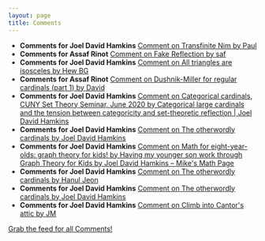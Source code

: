 ```yaml
---
layout: page
title: Comments
---
```


* **Comments for Joel David Hamkins** [Comment on Transfinite Nim by Paul](http://jdh.hamkins.org/transfinite-nim/#comment-10945)
* **Comments for Assaf Rinot** [Comment on Fake Reflection by saf](http://blog.assafrinot.com/?p=4636#comment-834)
* **Comments for Joel David Hamkins** [Comment on All triangles are isosceles by Hew BG](http://jdh.hamkins.org/all-triangles-are-isosceles/#comment-10943)
* **Comments for Assaf Rinot** [Comment on Dushnik-Miller for regular cardinals (part 1) by David](http://blog.assafrinot.com/?p=588#comment-833)
* **Comments for Joel David Hamkins** [Comment on Categorical cardinals, CUNY Set Theory Seminar, June 2020 by Categorical large cardinals and the tension between categoricity and set-theoretic reflection \| Joel David Hamkins](http://jdh.hamkins.org/categorical-cardinals-cuny-set-theory-seminar-june-2020/#comment-10942)
* **Comments for Joel David Hamkins** [Comment on The otherwordly cardinals by Joel David Hamkins](http://jdh.hamkins.org/otherwordly-cardinals/#comment-10941)
* **Comments for Joel David Hamkins** [Comment on Math for eight-year-olds: graph theory for kids! by Having my younger son work through Graph Theory for Kids by Joel David Hamkins – Mike's Math Page](http://jdh.hamkins.org/math-for-eight-year-olds/#comment-10940)
* **Comments for Joel David Hamkins** [Comment on The otherwordly cardinals by Hanul Jeon](http://jdh.hamkins.org/otherwordly-cardinals/#comment-10939)
* **Comments for Joel David Hamkins** [Comment on The otherwordly cardinals by Joel David Hamkins](http://jdh.hamkins.org/otherwordly-cardinals/#comment-10938)
* **Comments for Joel David Hamkins** [Comment on Climb into Cantor's attic by JM](http://jdh.hamkins.org/climb-into-cantors-attic/#comment-10937)

[Grab the feed for all Comments!](Comments.xml)
